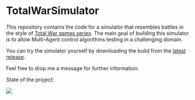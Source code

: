 # TotalWarSimulator

This repository contains the code for a simulator that resembles battles in the style of [Total War games series](https://www.totalwar.com/).
The main goal of building this simulator is to allow Multi-Agent control algorithms testing in a challenging domain.

You can try the simulator yourself by downloading the build from the [latest release](https://github.com/MichelangeloConserva/TotalWarSimulator/releases).

Feel free to drop me a message for further information.

State of the project:

![](Assets/Recordings/TWRelease010.gif)
